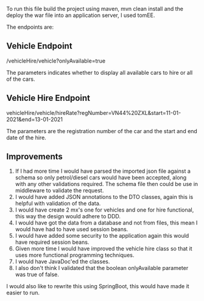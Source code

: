 To run this file build the project using maven, mvn clean install and the deploy the war file into an application server, I used tomEE.

The endpoints are:

Vehicle Endpoint
----------------
/vehicleHire/vehicle?onlyAvailable=true

The parameters indicates whether to display all available cars to hire or all of the cars.

Vehicle Hire Endpoint
---------------------
vehicleHire/vehicle/hireRate?regNumber=VN44%20ZXL&start=11-01-2021&end=13-01-2021

The parameters are the registration number of the car and the start and end date of the hire.

Improvements
------------

1. If I had more time I would have parsed the imported json file against a schema so only petrol/diesel cars would have been accepted, along with any other validations required.    The schema file then could be use in middleware to validate the request.
2. I would have added JSON annotations to the DTO classes, again this is helpful with validation of the data.
3. I would have create 2 mx's one for vehicles and one for hire functional, this way the design would adhere to DDD.
4. I would have got the data from a database and not from files, this mean I would have had to have used session beans.
5. I would have added some security to the application again this would have required session beans.
6. Given more time I would have improved the vehicle hire class so that it uses more functional programming techniques.
7. I would have JavaDoc'ed the classes.
8. I also don't think I validated that the boolean onlyAvailable parameter was true of false.

I would also like to rewrite this using SpringBoot, this would have made it easier to run.
